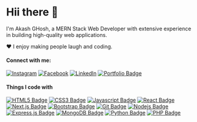 # Hii there 👋
I'm Akash GHosh, a MERN Stack Web Developer with extensive experience in building high-quality web applications.

♥️ I enjoy making people laugh and coding. <br/>


#### Connect with me:

[![Instagram](https://img.shields.io/badge/Instagram-E4405F?style=for-the-badge&logo=instagram&logoColor=white)](https://www.instagram.com/_m_a_g__n_e_t_o_) [![Facebook](https://img.shields.io/badge/Facebook-1877F2?style=for-the-badge&logo=facebook&logoColor=white)](https://www.facebook.com/mashidaktar04) [![LinkedIn](https://img.shields.io/badge/LinkedIn-0077B5?style=for-the-badge&logo=linkedin&logoColor=white)](https://www.linkedin.com/in/akash-ghosh-21253b289/) [![Portfolio Badge](https://img.shields.io/badge/website-000000?style=for-the-badge&logo=About.me&logoColor=white)](https://devmuhib.vercel.app)


#### Things I code with

[![HTML5 Badge](https://img.shields.io/badge/HTML5-E34F26?style=for-the-badge&logo=html5&logoColor=white)](#)  [![CSS3 Badge](https://img.shields.io/badge/CSS3-1572B6?style=for-the-badge&logo=css3&logoColor=white)](#) [![Javascript Badge](https://img.shields.io/badge/-Javascript-F0DB4F?style=for-the-badge&labelColor=black&logo=javascript&logoColor=F0DB4F)](#)  [![React Badge](https://img.shields.io/badge/-React-61DBFB?style=for-the-badge&labelColor=black&logo=react&logoColor=61DBFB)](#) [![Next.js Badge](https://img.shields.io/badge/next.js-000000?style=for-the-badge&logo=nextdotjs&logoColor=white)](#)  [![Bootstrap Badge](https://img.shields.io/badge/Bootstrap-563D7C?style=for-the-badge&logo=bootstrap&logoColor=white)](#)  [![Git Badge](https://img.shields.io/badge/Git-F05032?style=for-the-badge&logo=git&logoColor=white)](#) [![Nodejs Badge](https://img.shields.io/badge/-Nodejs-3C873A?style=for-the-badge&labelColor=black&logo=node.js&logoColor=3C873A)](#) [![Express.js Badge](https://img.shields.io/badge/Express.js-000000?style=for-the-badge&logo=express&logoColor=white)](#) [![MongoDB Badge](https://img.shields.io/badge/MongoDB-4EA94B?style=for-the-badge&logo=mongodb&logoColor=white)](#) [![Python Badge](https://img.shields.io/badge/python-3776AB?style=for-the-badge&logo=python&logoColor=white)](#)  [![PHP Badge](https://img.shields.io/badge/php-777BB4?style=for-the-badge&logo=php&logoColor=white)](#) 

